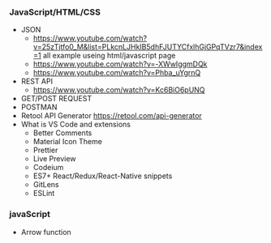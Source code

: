 ### JavaScript/HTML/CSS
* JSON
  * https://www.youtube.com/watch?v=25zTjtfo0_M&list=PLkcnLJHkIB5dhFJUTYCfxlhGjGPqTVzr7&index=1 all example useing html/javascript page
  * https://www.youtube.com/watch?v=-XWwIggmDQk
  * https://www.youtube.com/watch?v=Phba_uYgrnQ
* REST API
   *  https://www.youtube.com/watch?v=Kc6BiO6pUNQ   
* GET/POST REQUEST
* POSTMAN
* Retool API Generator https://retool.com/api-generator
* What is VS Code and extensions
  * Better Comments
  * Material Icon Theme
  * Prettier
  * Live Preview
  * Codeium
  * ES7+ React/Redux/React-Native snippets
  * GitLens
  * ESLint

### javaScript
* Arrow function

